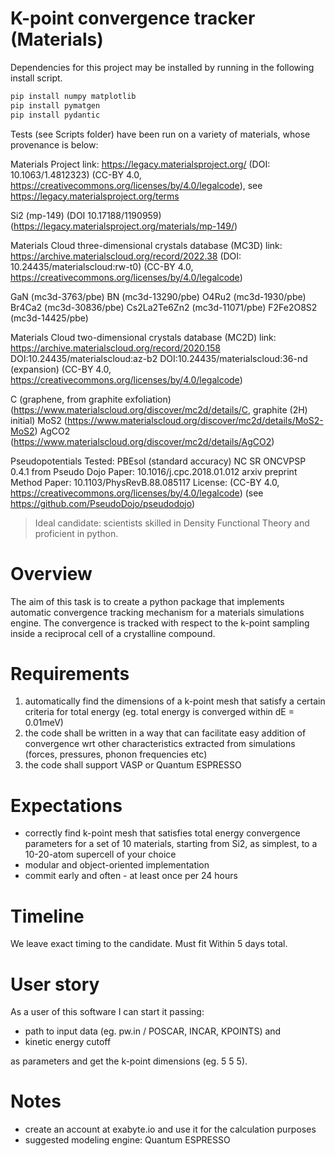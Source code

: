 # K-point convergence tracker (Materials)

Dependencies for this project may be installed by running in the following install script.

```bash
pip install numpy matplotlib 
pip install pymatgen
pip install pydantic 
```

Tests (see Scripts folder) have been run on a variety of materials, whose provenance is below:

Materials Project
link: https://legacy.materialsproject.org/
(DOI: 10.1063/1.4812323)
(CC-BY 4.0, https://creativecommons.org/licenses/by/4.0/legalcode), see https://legacy.materialsproject.org/terms

Si2 (mp-149) (DOI 10.17188/1190959) (https://legacy.materialsproject.org/materials/mp-149/)

Materials Cloud three-dimensional crystals database (MC3D) 
link: https://archive.materialscloud.org/record/2022.38
(DOI: 10.24435/materialscloud:rw-t0)
(CC-BY 4.0, https://creativecommons.org/licenses/by/4.0/legalcode)


GaN (mc3d-3763/pbe)
BN (mc3d-13290/pbe)
O4Ru2 (mc3d-1930/pbe)
Br4Ca2 (mc3d-30836/pbe)
Cs2La2Te6Zn2 (mc3d-11071/pbe)
F2Fe2O8S2 (mc3d-14425/pbe)

Materials Cloud two-dimensional crystals database (MC2D)
link: https://archive.materialscloud.org/record/2020.158
DOI:10.24435/materialscloud:az-b2 
DOI:10.24435/materialscloud:36-nd (expansion)
(CC-BY 4.0, https://creativecommons.org/licenses/by/4.0/legalcode)

C (graphene, from graphite exfoliation) (https://www.materialscloud.org/discover/mc2d/details/C, graphite (2H) initial)
MoS2 (https://www.materialscloud.org/discover/mc2d/details/MoS2-MoS2)
AgCO2 (https://www.materialscloud.org/discover/mc2d/details/AgCO2)


Pseudopotentials Tested:
PBEsol (standard accuracy) NC SR ONCVPSP 0.4.1 from Pseudo Dojo 
	Paper: 10.1016/j.cpc.2018.01.012 arxiv preprint 
	Method Paper: 10.1103/PhysRevB.88.085117
	License: (CC-BY 4.0, https://creativecommons.org/licenses/by/4.0/legalcode) 
	(see https://github.com/PseudoDojo/pseudodojo)
		

> Ideal candidate: scientists skilled in Density Functional Theory and proficient in python.

# Overview

The aim of this task is to create a python package that implements automatic convergence tracking mechanism for a materials simulations engine. The convergence is tracked with respect to the k-point sampling inside a reciprocal cell of a crystalline compound.

# Requirements

1. automatically find the dimensions of a k-point mesh that satisfy a certain criteria for total energy (eg. total energy is converged within dE = 0.01meV)
1. the code shall be written in a way that can facilitate easy addition of convergence wrt other characteristics extracted from simulations (forces, pressures, phonon frequencies etc)
1. the code shall support VASP or Quantum ESPRESSO

# Expectations

- correctly find k-point mesh that satisfies total energy convergence parameters for a set of 10 materials, starting from Si2, as simplest, to a 10-20-atom supercell of your choice
- modular and object-oriented implementation
- commit early and often - at least once per 24 hours

# Timeline

We leave exact timing to the candidate. Must fit Within 5 days total.

# User story

As a user of this software I can start it passing:

- path to input data (eg. pw.in / POSCAR, INCAR, KPOINTS) and
- kinetic energy cutoff

as parameters and get the k-point dimensions (eg. 5 5 5).

# Notes

- create an account at exabyte.io and use it for the calculation purposes
- suggested modeling engine: Quantum ESPRESSO
